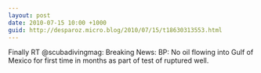 ```yaml
---
layout: post
date: 2010-07-15 10:00 +1000
guid: http://desparoz.micro.blog/2010/07/15/t18630313553.html
---
```

Finally RT @scubadivingmag: Breaking News: BP: No oil flowing into Gulf of Mexico for first time in months as part of test of ruptured well.
